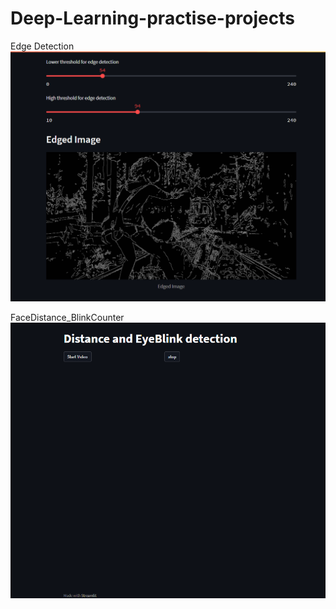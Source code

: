 # Deep-Learning-practise-projects

Edge Detection
![](https://github.com/Yash-YC/Deep-Learning-practise-projects/blob/main/Edge_Detection/Ed.gif)


FaceDistance_BlinkCounter 
![](https://github.com/Yash-YC/Deep-Learning-practise-projects/blob/main/FaceDistance_BlinkCounter/Blink.gif)
